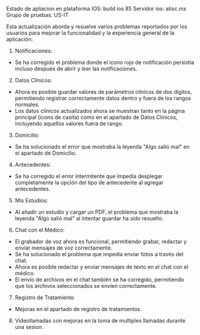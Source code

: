 Estado de apliacion en plataforma IOS:
build ios 85
Servidor ios: atisc.mx
Grupo de pruebas: US-IT

Esta actualización aborda y resuelve varios problemas reportados por los usuarios para mejorar la funcionalidad y la experiencia general de la aplicación:
1. Notificaciones:
- Se ha corregido el problema donde el icono rojo de notificación persistía incluso después de abrir y leer las notificaciones.
2. Datos Clínicos:
- Ahora es posible guardar valores de parámetros clínicos de dos dígitos, permitiendo registrar correctamente datos dentro y fuera de los rangos normales.
- Los datos clínicos actualizados ahora se muestran tanto en la página principal (icono de casita) como en el apartado de Datos Clínicos, incluyendo aquellos valores fuera de rango.
3. Domicilio:
- Se ha solucionado el error que mostraba la leyenda "Algo salió mal" en el apartado de Domicilio.
4. Antecedentes:
- Se ha corregido el error intermitente que impedía desplegar completamente la opción del tipo de antecedente al agregar antecedentes.
5. Mis Estudios:
- Al añadir un estudio y cargar un PDF, el problema que mostraba la leyenda "Algo salió mal" al intentar guardar ha sido resuelto.
6. Chat con el Médico:
- El grabador de voz ahora es funcional, permitiendo grabar, redactar y enviar mensajes de voz correctamente.
- Se ha solucionado el problema que impedía enviar fotos a través del chat.
- Ahora es posible redactar y enviar mensajes de texto en el chat con el médico.
- El envío de archivos en el chat también se ha corregido, permitiendo que los archivos seleccionados se envíen correctamente.
7. Registro de Tratamiento
- Mejoras en el apartado de registro de tratamientos.
8. Videollamadas con mejoras en la toma de multiples llamadas durante una sesion.


